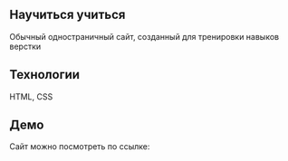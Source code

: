 ## Научиться учиться
Обычный одностраничный сайт, созданный для тренировки навыков верстки
## Технологии
HTML, CSS
## Демо
Сайт можно посмотреть по ссылке: 